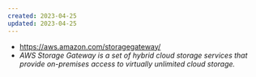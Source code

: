 ```yaml
---
created: 2023-04-25
updated: 2023-04-25
---
```

- https://aws.amazon.com/storagegateway/
- *AWS Storage Gateway is a set of hybrid cloud storage services that provide on-premises access to virtually unlimited cloud storage.*